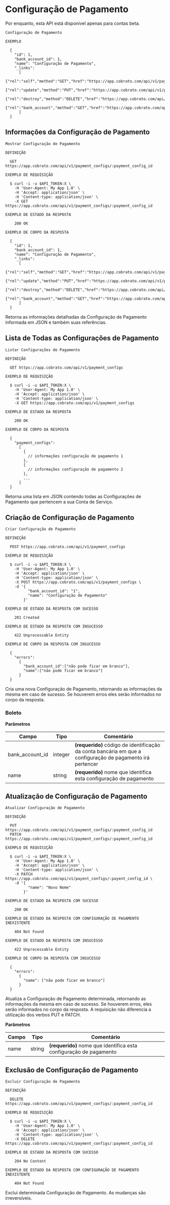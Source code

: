 # Configuração de Pagamento

<aside class="warning">
Por enquanto, esta API está disponível apenas para contas beta.
</aside>

```shell
Configuração de Pagamento

EXEMPLO

  {
    "id": 1,
    "bank_account_id": 1,
    "name": "Configuração de Pagamento",
    "_links":
      [
        {"rel":"self","method":"GET","href":"https://app.cobrato.com/api/v1/payment_configs/1"},
        {"rel":"update","method":"PUT","href":"https://app.cobrato.com/api/v1/payment_configs/1"},
        {"rel":"destroy","method":"DELETE","href":"https://app.cobrato.com/api/v1/payment_configs/1"},
        {"rel":"bank_account","method":"GET","href":"https://app.cobrato.com/api/v1/bank_accounts/1"}
      ]
  }

```

## Informações da Configuração de Pagamento

```shell
Mostrar Configuração de Pagamento

DEFINIÇÃO

  GET https://app.cobrato.com/api/v1/payment_configs/:payment_config_id

EXEMPLO DE REQUISIÇÃO

  $ curl -i -u $API_TOKEN:X \
    -H 'User-Agent: My App 1.0' \
    -H 'Accept: application/json' \
    -H 'Content-type: application/json' \
    -X GET https://app.cobrato.com/api/v1/payment_configs/:payment_config_id

EXEMPLO DE ESTADO DA RESPOSTA

    200 OK

EXEMPLO DE CORPO DA RESPOSTA

  {
    "id": 1,
    "bank_account_id": 1,
    "name": "Configuração de Pagamento",
    "_links":
      [
        {"rel":"self","method":"GET","href":"https://app.cobrato.com/api/v1/payment_configs/1"},
        {"rel":"update","method":"PUT","href":"https://app.cobrato.com/api/v1/payment_configs/1"},
        {"rel":"destroy","method":"DELETE","href":"https://app.cobrato.com/api/v1/payment_configs/1"},
        {"rel":"bank_account","method":"GET","href":"https://app.cobrato.com/api/v1/bank_accounts/1"}
      ]
  }

```

Retorna as informações detalhadas da Configuração de Pagamento informada em JSON e também suas referências.

## Lista de Todas as Configurações de Pagamento

```shell
Listar Configurações de Pagamento

DEFINIÇÃO

  GET https://app.cobrato.com/api/v1/payment_configs

EXEMPLO DE REQUISIÇÃO

  $ curl -i -u $API_TOKEN:X \
    -H 'User-Agent: My App 1.0' \
    -H 'Accept: application/json' \
    -H 'Content-type: application/json' \
    -X GET https://app.cobrato.com/api/v1/payment_configs

EXEMPLO DE ESTADO DA RESPOSTA

    200 OK

EXEMPLO DE CORPO DA RESPOSTA

  {
    "payment_configs":
      [
        {
          // informações configuração de pagamento 1
        },
        {
          // informações configuração de pagamento 2
        },
        ...
      ]
  }

```

Retorna uma lista em JSON contendo todas as Configurações de Pagamento que pertencem a sua Conta de Serviço.

## Criação de Configuração de Pagamento

```shell
Criar Configuração de Pagamento

DEFINIÇÃO

  POST https://app.cobrato.com/api/v1/payment_configs

EXEMPLO DE REQUISIÇÃO

  $ curl -i -u $API_TOKEN:X \
    -H 'User-Agent: My App 1.0' \
    -H 'Accept: application/json' \
    -H 'Content-type: application/json' \
    -X POST https://app.cobrato.com/api/v1/payment_configs \
    -d '{
          "bank_account_id": "1",
          "name": "Configuração de Pagamento"
        }'

EXEMPLO DE ESTADO DA RESPOSTA COM SUCESSO

    201 Created

EXEMPLO DE ESTADO DA RESPOSTA COM INSUCESSO

    422 Unprocessable Entity

EXEMPLO DE CORPO DA RESPOSTA COM INSUCESSO

  {
    "errors":
      {
        "bank_account_id":["não pode ficar em branco"],
        "name":["não pode ficar em branco"]
      }
  }

```

Cria uma nova Configuração de Pagamento, retornando as informações da mesma em caso de sucesso. Se houverem erros eles serão informados no corpo da resposta.

### Boleto

**Parâmetros**

| Campo                     | Tipo    | Comentário                                                                                                                                                                                                      |
|---------------------------|---------|-----------------------------------------------------------------------------------------------------------------------------------------------------------------------------------------------------------------|
| bank_account_id           | integer | **(requerido)** código de identificação da conta bancária em que a configuração de pagamento irá pertencer                                                                                                       |
| name                      | string  | **(requerido)** nome que identifica esta configuração de pagamento                                                                                                                                               |


## Atualização de Configuração de Pagamento

```shell
Atualizar Configuração de Pagamento

DEFINIÇÃO

  PUT https://app.cobrato.com/api/v1/payment_configs/:payment_config_id
  PATCH https://app.cobrato.com/api/v1/payment_configs/:payment_config_id

EXEMPLO DE REQUISIÇÃO

  $ curl -i -u $API_TOKEN:X \
    -H 'User-Agent: My App 1.0' \
    -H 'Accept: application/json' \
    -H 'Content-type: application/json' \
    -X PATCH https://app.cobrato.com/api/v1/payent_configs/:payent_config_id \
    -d '{
          "name": "Novo Nome"
        }'

EXEMPLO DE ESTADO DA RESPOSTA COM SUCESSO

    200 OK

EXEMPLO DE ESTADO DA RESPOSTA COM CONFIGURAÇÃO DE PAGAMENTO INEXISTENTE

    404 Not Found

EXEMPLO DE ESTADO DA RESPOSTA COM INSUCESSO

    422 Unprocessable Entity

EXEMPLO DE CORPO DA RESPOSTA COM INSUCESSO

  {
    "errors":
      {
        "name": ["não pode ficar em branco"]
      }
  }

```

Atualiza a Configuração de Pagamento determinada, retornando as informações da mesma em caso de sucesso. Se houverem erros, eles serão informados no corpo da resposta. A requisição não diferencia a utilização dos verbos PUT e PATCH.

**Parâmetros**

| Campo                     | Tipo    | Comentário                                                                                                                                                                                     |
|---------------------------|---------|------------------------------------------------------------------------------------------------------------------------------------------------------------------------------------------------|
| name                      | string  | **(requerido)** nome que identifica esta configuração de pagamento                                                                                                                              |


## Exclusão de Configuração de Pagamento

```shell
Excluir Configuração de Pagamento

DEFINIÇÃO

  DELETE https://app.cobrato.com/api/v1/payment_configs/:payment_config_id

EXEMPLO DE REQUISIÇÃO

  $ curl -i -u $API_TOKEN:X \
    -H 'User-Agent: My App 1.0' \
    -H 'Accept: application/json' \
    -H 'Content-type: application/json' \
    -X DELETE https://app.cobrato.com/api/v1/payment_configs/:payment_config_id

EXEMPLO DE ESTADO DA RESPOSTA COM SUCESSO

    204 No Content

EXEMPLO DE ESTADO DA RESPOSTA COM CONFIGURAÇÃO DE PAGAMENTO INEXISTENTE

    404 Not Found

```

Exclui determinada Configuração de Pagamento. As mudanças são irreversíveis.
